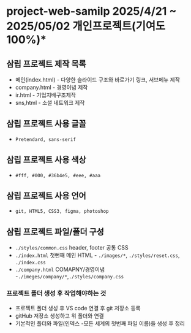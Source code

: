 # project-web-samilp 2025/4/21 ~ 2025/05/02 **개인프로젝트(기여도100%)***
## 삼립 프로젝트 제작 목록
* 메인(index.html) - 다양한 슬라이드 구조와 바로가기 링크, 서브메뉴 제작
* company.html - 경영이념 제작
* ir.html - 기업지배구조제작
* sns,html - 소셜 네트워크 제작
## 삼립 프로젝트 사용 글꼴
* `Pretendard, sans-serif`
## 삼립 프로젝트 사용 색상
* `#fff, #000, #36b4e5, #eee, #aaa`
## 삼립 프로젝트 사용 언어
* `git, HTML5, CSS3, figma, photoshop`
## 삼립 프로젝트 파일/폴더 구성
* `./styles/common.css` header, footer 공통 CSS
* `./index.html` 첫뻔째 메인 HTML - `./images/*`, `./styles/reset.css`, `./index.css`
* `./company.html` COMAPNY/경영이념 -`./imeges/company/*`,`./styles/company.css`
### 프로젝트 폴더 생성 후 작업해야하는 것
* 프로젝트 폴더 생성 후 VS code 연결 후 git 저장소 등록
* gitHub 저장소 생성하고 위 폴더와 연결
* 기본적인 폴더와 파일(인덱스 -모든 세계의 첫번째 파일 이름)들 생성 후 정리
